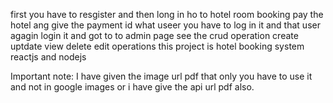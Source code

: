 first you have to resgister
and then long in
ho to hotel room booking 
pay the hotel
ang give the payment id 
what useer you have to log in it and that user agagin login it and got to to admin page 
see the crud operation create uptdate view delete edit operations
this project is hotel booking system reactjs and nodejs

Important note: 
             I have given the image url pdf that only you have to use it and not in google images or i have give the api url pdf also.
